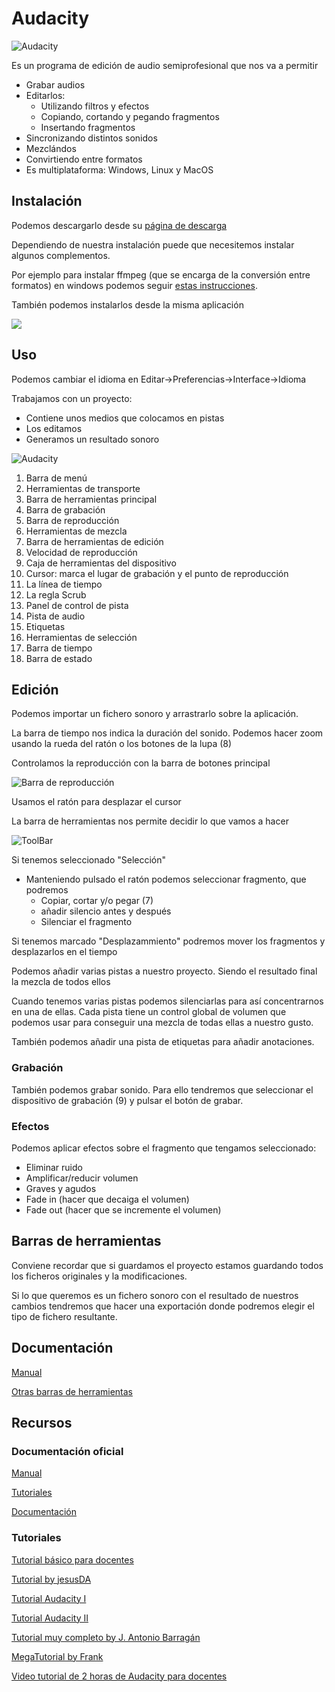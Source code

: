 # Audacity

![Audacity](./images/Theme_Classic.png)

Es un programa de edición de audio semiprofesional que nos va a permitir 
* Grabar audios
* Editarlos:
    * Utilizando filtros y efectos
    * Copiando, cortando y pegando fragmentos
    * Insertando fragmentos
* Sincronizando distintos sonidos
* Mezclándos
* Convirtiendo entre formatos
* Es multiplataforma: Windows, Linux y MacOS

## Instalación


Podemos descargarlo desde su [página de descarga](https://www.audacityteam.org/download/) 

Dependiendo de nuestra instalación puede que necesitemos instalar algunos complementos. 

Por ejemplo para instalar ffmpeg (que se encarga de la conversión entre formatos) en windows podemos seguir [estas instrucciones](https://manual.audacityteam.org/man/installing_ffmpeg_for_windows.html). 

También podemos instalarlos desde la misma aplicación 

![](./images/preferences_libraries_not_found_w10_lame_built_in.png)

## Uso

Podemos cambiar el idioma en Editar->Preferencias->Interface->Idioma

Trabajamos con un proyecto:
* Contiene unos medios que colocamos en  pistas
* Los editamos
* Generamos un resultado sonoro


![Audacity](./images/projectwindowimagemap_240.png)

1) Barra de menú
2) Herramientas de transporte
3) Barra de herramientas principal
4) Barra de grabación
5) Barra de reproducción
6) Herramientas de mezcla
7) Barra de herramientas de edición
8) Velocidad de reproducción
9) Caja de herramientas del dispositivo
10) Cursor: marca el lugar de grabación y el punto de reproducción
11) La línea de tiempo
12) La regla Scrub
13) Panel de control de pista
14) Pista de audio
15) Etiquetas
16) Herramientas de selección
17) Barra de tiempo
18) Barra de estado


## Edición

Podemos importar un fichero sonoro y arrastrarlo sobre la aplicación.

La barra de tiempo nos indica la duración del sonido. Podemos hacer zoom usando la rueda del ratón o los botones de la lupa (8)

Controlamos la reproducción con la barra de botones principal

![Barra de reproducción](./images/transporttoolbarannotated.png)

Usamos el ratón para desplazar el cursor

La barra de herramientas nos permite decidir lo que vamos a hacer

![ToolBar](https://manual.audacityteam.org/m/images/0/02/toolstoolbarannotated.png)

Si tenemos seleccionado "Selección"
* Manteniendo pulsado el ratón podemos seleccionar fragmento, que podremos 
    * Copiar, cortar y/o pegar (7)
    * añadir silencio antes y después
    * Silenciar el fragmento

Si tenemos marcado "Desplazammiento" podremos mover los fragmentos y desplazarlos en el tiempo    

Podemos añadir varias pistas a nuestro proyecto. Siendo el resultado final la mezcla de todos ellos

Cuando tenemos varias pistas podemos silenciarlas para así concentrarnos en una de ellas. Cada pista tiene un control global de volumen que podemos usar para conseguir una mezcla de todas ellas a nuestro gusto.

También podemos añadir una pista de etiquetas para añadir anotaciones.

### Grabación

También podemos grabar sonido. Para ello tendremos que seleccionar el dispositivo de grabación (9) y pulsar el botón de grabar.

### Efectos

Podemos aplicar efectos sobre el fragmento que tengamos seleccionado:

* Eliminar ruido
* Amplificar/reducir volumen
* Graves y agudos
* Fade in (hacer que decaiga el volumen)
* Fade out (hacer que se incremente el volumen)

## Barras de herramientas

Conviene recordar que si guardamos el proyecto estamos guardando todos los ficheros originales y la modificaciones.

Si lo que queremos es un fichero sonoro con el resultado de nuestros cambios tendremos que hacer una exportación donde podremos elegir el tipo de fichero resultante.

## Documentación

[Manual](https://manual.audacityteam.org/man/tools_toolbar.html)

[Otras barras de herramientas](https://manual.audacityteam.org/man/toolbars_overview.html)

## Recursos

### Documentación oficial

[Manual](https://manual.audacityteam.org/)

[Tutoriales](https://manual.audacityteam.org/#tutorials)

[Documentación](https://www.audacityteam.org/help/documentation/)

### Tutoriales

[Tutorial básico para docentes](https://www.edu.xunta.gal/centros/ceipnumero2tui/system/files/Audacity.pdf)

[Tutorial by jesusDA](https://www.jesusda.com/docs/ebooks/ebook_tutorial-edicion-de-sonido-con-audacity.pdf)

[Tutorial Audacity I](https://danivoiceovers.com/tutorial-audacity-funciones-basicas/)

[Tutorial Audacity II](https://danivoiceovers.com/audacity-tutorial-guide-beginners/)

[Tutorial muy completo by J. Antonio Barragán](https://iesrdguezmonino.educarex.es/recursos/manuales/audacity.pdf)

[MegaTutorial by Frank](https://www.lifestylealcuadrado.com/tutorial-de-audacity-en-espanol-el-programa-edicion-audio/)

[Video tutorial de 2 horas de Audacity para docentes](http://jjfrias.com/recursos-educativos-tic-para-docentes#Audacity_Editor_de_audio)